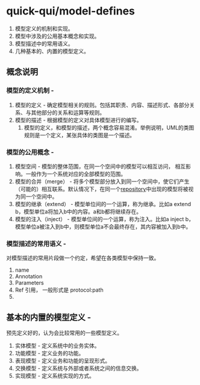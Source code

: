 # quick-qui/model-defines

1. 模型定义的机制和实现。
1. 模型中涉及的公用基本概念和实现。
1. 模型描述中的常用语义。
2. 几种基本的、内置的模型定义。

## 概念说明
### 模型的定义机制 -

1. 模型的定义 - 确定模型相关的规则。包括其职责、内容、描述形式、各部分关系、与其他部分的关系和运算等规则。
1. 模型的描述 - 根据模型的定义对具体模型进行的编写。
    1. 模型的定义，和模型的描述，两个概念容易混淆。举例说明，UML的类图规则是一个定义，某张具体的类图是一个描述。

### 模型的公用概念 - 

1. 模型空间 - 模型的整体范围，在同一个空间中的模型可以相互访问，
相互影响。一般作为一个系统对应的全部模型的范围。
1. 模型的合并（merge） - 将多个模型部分放入到同一个空间中，使它们产生（可能的）相互联系。默认情况下，在同一个[repository](TODO)中出现的模型将被视为同一个空间中。
2. 模型的继承（extend） - 模型单位间的一个运算，称为继承。比如a extend b，模型单位a将加入b中的内容。a和b都将继续存在。
3. 模型的注入（inject） - 模型单位间的一个运算，称为注入。比如a inject b， 模型单位a被注入到b中，则模型单位a不会最终存在，其内容被加入到b中。

### 模型描述的常用语义 - 

对模型描述的常用片段做一个约定，希望在各类模型中保持一致。

1. name
1. Annotation
1. Parameters
1. Ref 引用， 一般形式是 protocol:path
1. 

## 基本的内置的模型定义 - 

预先定义好的，认为会比较常用的一些模型定义。

1. 实体模型 - 定义系统中的业务实体。
2. 功能模型 - 定义业务的功能。
5. 表现模型 - 定义业务和功能的呈现形式。
3. 交换模型 - 定义系统与外部或者系统之间的信息交换。
4. 实现模型 - 定义系统实现的方式。
    
